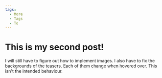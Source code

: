 ```yaml
---
tags:
  - More
  - Tags
  - To
---
```




# This is my second post!

I will still have to figure out how to implement images. I also have to fix the backgrounds of the teasers. Each of them change when hovered over. This isn't the intended behaviour.



